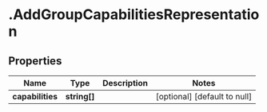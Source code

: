 # .AddGroupCapabilitiesRepresentation

## Properties
Name | Type | Description | Notes
------------ | ------------- | ------------- | -------------
**capabilities** | **string[]** |  | [optional] [default to null]


